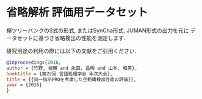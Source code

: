 
省略解析 評価用データセット
========================================

欅ツリーバンクのS式の形式, またはSynCha形式, JUMAN形式の出力を元に
データセットに基づき省略検出の性能を測定します.


研究用途の利用の際には以下の文献をご引用ください.

```bib
@inproceedings{2016,
author = {竹野, 峻輔 and 永田, 昌明 and 山本, 和英},
booktitle = {第22回 言語処理学会 年次大会},
title = {{同一指示PROを考慮した空範疇検出性能の評価}},
year = {2016}
}

```
